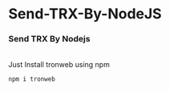 # Send-TRX-By-NodeJS
### Send TRX By Nodejs
<br>
Just Install tronweb using npm 

```
npm i tronweb

```
